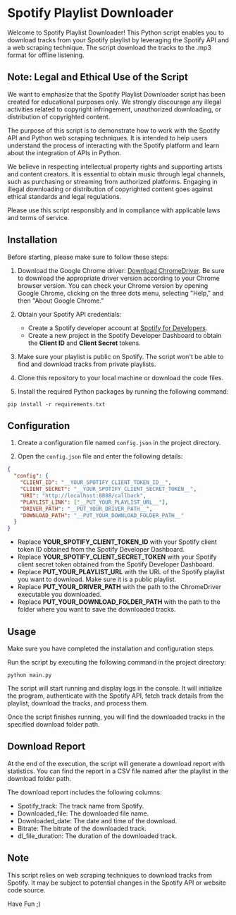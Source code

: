 # Spotify Playlist Downloader

Welcome to Spotify Playlist Downloader! This Python script enables you to download tracks from your Spotify playlist by leveraging the Spotify API and a web scraping technique. The script download the tracks to the .mp3 format for offline listening.

## Note: Legal and Ethical Use of the Script

We want to emphasize that the Spotify Playlist Downloader script has been created for educational purposes only. We strongly discourage any illegal activities related to copyright infringement, unauthorized downloading, or distribution of copyrighted content.

The purpose of this script is to demonstrate how to work with the Spotify API and Python web scraping techniques. It is intended to help users understand the process of interacting with the Spotify platform and learn about the integration of APIs in Python.

We believe in respecting intellectual property rights and supporting artists and content creators. It is essential to obtain music through legal channels, such as purchasing or streaming from authorized platforms. Engaging in illegal downloading or distribution of copyrighted content goes against ethical standards and legal regulations.

Please use this script responsibly and in compliance with applicable laws and terms of service.

## Installation

Before starting, please make sure to follow these steps:

1. Download the Google Chrome driver: [Download ChromeDriver](https://chromedriver.chromium.org/downloads). Be sure to download the appropriate driver version according to your Chrome browser version. You can check your Chrome version by opening Google Chrome, clicking on the three dots menu, selecting "Help," and then "About Google Chrome."

2. Obtain your Spotify API credentials:

   - Create a Spotify developer account at [Spotify for Developers](https://developer.spotify.com/dashboard/applications).
   - Create a new project in the Spotify Developer Dashboard to obtain the **Client ID** and **Client Secret** tokens.

3. Make sure your playlist is public on Spotify. The script won't be able to find and download tracks from private playlists.

4. Clone this repository to your local machine or download the code files.

5. Install the required Python packages by running the following command:

```
pip install -r requirements.txt
```

## Configuration

1. Create a configuration file named `config.json` in the project directory.

2. Open the `config.json` file and enter the following details:

```json
{
  "config": {
    "CLIENT_ID": "__YOUR_SPOTIFY_CLIENT_TOKEN_ID__",
    "CLIENT_SECRET": "__YOUR_SPOTIFY_CLIENT_SECRET_TOKEN__",
    "URI": "http://localhost:8888/callback",
    "PLAYLIST_LINK": ["__PUT_YOUR_PLAYLIST_URL__"],
    "DRIVER_PATH": "__PUT_YOUR_DRIVER_PATH__",
    "DOWNLOAD_PATH": "__PUT_YOUR_DOWNLOAD_FOLDER_PATH__"
  }
}
```

- Replace **YOUR_SPOTIFY_CLIENT_TOKEN_ID** with your Spotify client token ID obtained from the Spotify Developer Dashboard.
- Replace **YOUR_SPOTIFY_CLIENT_SECRET_TOKEN** with your Spotify client secret token obtained from the Spotify Developer Dashboard.
- Replace **PUT_YOUR_PLAYLIST_URL** with the URL of the Spotify playlist you want to download. Make sure it is a public playlist.
- Replace **PUT_YOUR_DRIVER_PATH** with the path to the ChromeDriver executable you downloaded.
- Replace **PUT_YOUR_DOWNLOAD_FOLDER_PATH** with the path to the folder where you want to save the downloaded tracks.

## Usage

Make sure you have completed the installation and configuration steps.

Run the script by executing the following command in the project directory:

```
python main.py
```

The script will start running and display logs in the console. It will initialize the program, authenticate with the Spotify API, fetch track details from the playlist, download the tracks, and process them.

Once the script finishes running, you will find the downloaded tracks in the specified download folder path.

## Download Report

At the end of the execution, the script will generate a download report with statistics. You can find the report in a CSV file named after the playlist in the download folder path.

The download report includes the following columns:

- Spotify_track: The track name from Spotify.
- Downloaded_file: The downloaded file name.
- Downloaded_date: The date and time of the download.
- Bitrate: The bitrate of the downloaded track.
- dl_file_duration: The duration of the downloaded track.

## Note

This script relies on web scraping techniques to download tracks from Spotify. It may be subject to potential changes in the Spotify API or website code source.

Have Fun ;)
